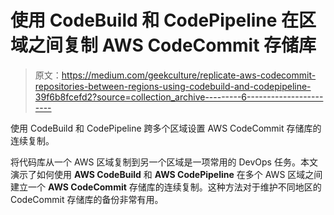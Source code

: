 # 使用 CodeBuild 和 CodePipeline 在区域之间复制 AWS CodeCommit 存储库

> 原文：<https://medium.com/geekculture/replicate-aws-codecommit-repositories-between-regions-using-codebuild-and-codepipeline-39f6b8fcefd2?source=collection_archive---------6----------------------->

使用 CodeBuild 和 CodePipeline 跨多个区域设置 AWS CodeCommit 存储库的连续复制。

将代码库从一个 AWS 区域复制到另一个区域是一项常用的 DevOps 任务。本文演示了如何使用 **AWS CodeBuild** 和 **AWS CodePipeline** 在多个 AWS 区域之间建立一个 **AWS CodeCommit** 存储库的连续复制。这种方法对于维护不同地区的 CodeCommit 存储库的备份非常有用。